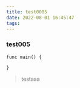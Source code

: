 ```yaml
---
title: test0005
date: 2022-08-01 16:45:47
tags:
---
```

### test005
```
func main() {

}
```
> testaaa

